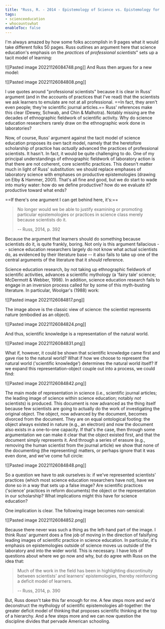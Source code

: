 ```yaml
---
title: "Russ, R. - 2014 - Epistemology of Science vs. Epistemology for Science"
tags:
- scienceeducation
- whocountswhat
enableToc: false
---
```


I'm always amazed by how some folks accomplish in 9 pages what it would take different folks 50 pages. Russ outlines an argument here that science education's emphasis on the *practices* of *professional scientists*" sets up a tacit model of learning:

![[Pasted image 20221126084748.png]]
And Russ then argues for a new model:

![[Pasted image 20221126084808.png]]

I use quotes around "professional scientists" because it is clear in Russ' argument (and in the accounts of practices that I've read) that the scientists we ask learners to emulate are not at all professional. ==In fact, they aren't even people; they're scientific journal articles.== Russ' references make this clear (Dewey, Schwab, and Chin & Malhotra). Notably missing are the decades of ethnographic fieldwork of scientific activity. Why do science education researchers rarely draw on the ethnographic work done in laboratories?

Now, of course, Russ' argument against the tacit model of science education proposes its own tacit model, namely that the heretofore scholarship of practice has *actually* advanced the practices of professional scientists. It hasn't. In fact, it would be quite challenging to do. One of my principal understandings of ethnographic fieldwork of laboratory action is that there are not coherent, core scientific practices. This doesn't matter much in light of Russ' substitution: we should replace emphases of laboratory science with emphases on productive epistemologies (drawing on Elby & Hammer, 2001). That's all fine and good, but we do start to wade into murky water: how do we define productive? how do we evaluate it? productive toward what ends?

==If there's one argument I can get behind here, it's:==

> No longer would we be able to justify examining or promoting particular epistemologies or practices in science class merely because scientists do it.
> 
> -- Russ, 2014, p. 392 

Because the argument that learners should do something because scientists do it, is quite frankly, boring. Not only is this argument fallacious -- science education researchers largely do not know what actual scientists do, as evidenced by their literature base -- it also fails to take up one of the central arguments of the literature that it *should* reference. 

Science education research, by not taking up ethnographic fieldwork of scientific activities, advances a scientific mythology (a 'fairy tale' science; McDermott & Webber, 1998). In addition, science education research fails to engage in an inversion process called for by some of this myth-busting literature. In particular, Woolgar's (1988) work:

![[Pasted image 20221126084817.png]]

The image above is the classic view of science: the scientist represents nature (embodied as an object).

![[Pasted image 20221126084824.png]]

And thus, scientific knowledge is a representation of the natural world.

![[Pasted image 20221126084831.png]]

What if, however, it could be shown that scientific knowledge came first and gave rise to the natural world? What if how we choose to represent the natural world ('scientific knowledge') determines the natural world itself? If we expand this representation-object couple out into a process, we could find:

![[Pasted image 20221126084842.png]]

The main mode of representation in science (i.e., scientific journal articles; the leading image of science within science education; notably *not* scientists) is produced. This document is now advanced as the thing itself because few scientists are going to actually do the work of investigating the original object. The object, now advanced by the document, becomes divorced from the document. They are on equal  ontological footing: the object always existed in nature (e.g., an electron) and now the document also exists in a one-to-one capacity. If that's the case, then through some argumentation we can make it clear that the object existed first, and that the document simply represents it. And through a series of erasure (e.g., removing the human scientist from the journal article) we show that none of the documenting (the representing) matters, or perhaps ignore that it was even done, and we've come full circle:

![[Pasted image 20221126084848.png]]

So a question we have to ask ourselves is: if we've represented scientists' practices (which most science education researchers have not), have we done so in a way that sets up a false image? Are scientific practices ('science' practices in reform documents) the object or the representation in our scholarship? What implications might this have for science education?

One implication is clear. The following image becomes non-sensical: 

![[Pasted image 20221126084852.png]]

Because there never was such a thing as the left-hand part of the image. I think Russ' argument does a fine job of moving in the direction of falsifying leading images of scientific practice in science education. In particular, it's emphasis on epistemologies outside of science moves us outside of the laboratory and into the wider world. This is necessary. I have lots of questions about where we go now and why, but do agree with Russ on the idea that:

> Much of the work in the field has been in highlighting discontinuity between scientists’ and learners’ epistemologies, thereby reinforcing a deficit model of learners.
> 
> -- Russ, 2014, p. 390

But, Russ doesn't take this far enough for me. A few steps more and we'd deconstruct the mythology of scientific epistemologies all-together: the greater deficit model of thinking that proposes scientific thinking at the top of a hierarchy. And a few steps more and we can now question the discipline divides that pervade American schooling.